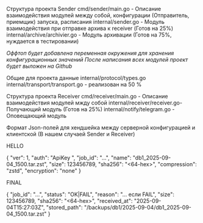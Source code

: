 Структура проекта Sender
cmd/sender/main.go - Описание взаимодействия модулей между собой, конфигурации (Отправитель, приемщик) запуска, расписания 
internal/sender.go - Модуль взаимодействия при отправке архива к receiver (Готов на 25%)
internal/archive/archivier.go - Модуль архивации (Готов на 75%, нуждается в тестировании)

*Оффтоп будет добавлена переменная окружения для хранения конфигурационных значений*
*После написания всех модулей проект будет выложен на Github*

Общие для проекта данные
internal/protocol/types.go
internal/transport/transport.go - реализован на 50 %

Структура проекта Receiver
cmd/receiver/main.go - Описание взаимодействия модулей мжду собой 
internal/receiver/receiver.go- Получающий модуль (Готов на 25%)
internal/notify/telegram.go - Оповещающий модуль

Формат Json-полей для хендшейка между серверной конфигурацией и клиентской (В нашем случаей Sender и Receiver)

HELLO

{
  "ver": 1,
  "auth": "ApiKey <token>",
  "job_id": "...",
  "name": "db1_2025-09-04_1500.tar.zst",
  "size": 123456789,
  "sha256": "<64-hex>",
  "compression": "zstd",
  "encryption": "none"
}

FINAL

{
  "job_id": "...",
  "status": "OK|FAIL",
  "reason": "… если FAIL",
  "size": 123456789,
  "sha256": "<64-hex>",
  "received_at": "2025-09-04T15:27:03Z",
  "stored_path": "/backups/db1/2025-09-04/db1_2025-09-04_1500.tar.zst"
}